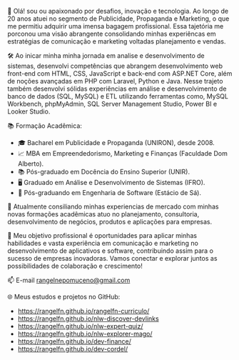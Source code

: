 👋 Olá! sou ou apaixonado por desafios, inovação e tecnologia. Ao longo de 20 anos atuei no segmento de Publicidade, Propaganda e Marketing, o que me permitiu adquirir uma imensa bagagem profissional.  Essa tajetória me porconou uma visão abrangente consolidando minhas experiêncas em estratégias de comunicação e marketing voltadas planejamento e vendas. 

🛠️ Ao inicar minha minha jornada em analise e desenvolvimento de sistemas, desenvolvi competências que abrangem desenvolvimento web front-end com HTML, CSS, JavaScript e back-end com ASP.NET Core, além de noções avançadas em PHP com Laravel, Python e Java. Nesse trajeto também desenvolvi sólidas experiências em análise e desenvolvimento de banco de dados (SQL, MySQL) e ETL utilizando ferramentas como, MySQL Workbench, phpMyAdmin, SQL Server Management Studio, Power BI e Looker Studio.

📚 Formação Acadêmica:
- 🎓 Bacharel em Publicidade e Propaganda (UNIRON), desde 2008.
- 📈 MBA em Empreendedorismo, Marketing e Finanças (Faculdade Dom Alberto).
- 📚 Pós-graduado em Docência do Ensino Superior (UNIR).
- 🖥️ Graduado em Análise e Desenvolvimento de Sistemas (IFRO).
- 🚀 Pós-graduando em Engenharia de Software (Estácio de Sá).

🎨 Atualmente consiliando minhas experiencias de mercado com minhas novas formações acadêmicas atuo no planejamento, consultoria, desenvolvimento de negócios, produtos e aplicações para empresas.

🎯 Meu objetivo profissional é oportunidades para aplicar minhas habilidades e vasta experiência em comunicação e marketing no desenvolvimento de aplicativos e software, contribuindo assim para o sucesso de empresas inovadoras. Vamos conectar e explorar juntos as possibilidades de colaboração e crescimento!

📫 E-mail rangelnepomuceno@gmail.com

🌐 Meus estudos e projetos no GitHub:
- https://rangelfn.github.io/rangelfn-curriculo/
- https://rangelfn.github.io/nlw-discover-devlinks
- https://rangelfn.github.io/nlw-expert-quiz/
- https://rangelfn.github.io/nlw-explorer-mago/
- https://rangelfn.github.io/dev-finance/
- https://rangelfn.github.io/dev-cordel/
<!---
rangelfn/rangelfn is a ✨ special ✨ repository because its `README.md` (this file) appears on your GitHub profile.
You can click the Preview link to take a look at your changes.
--->
